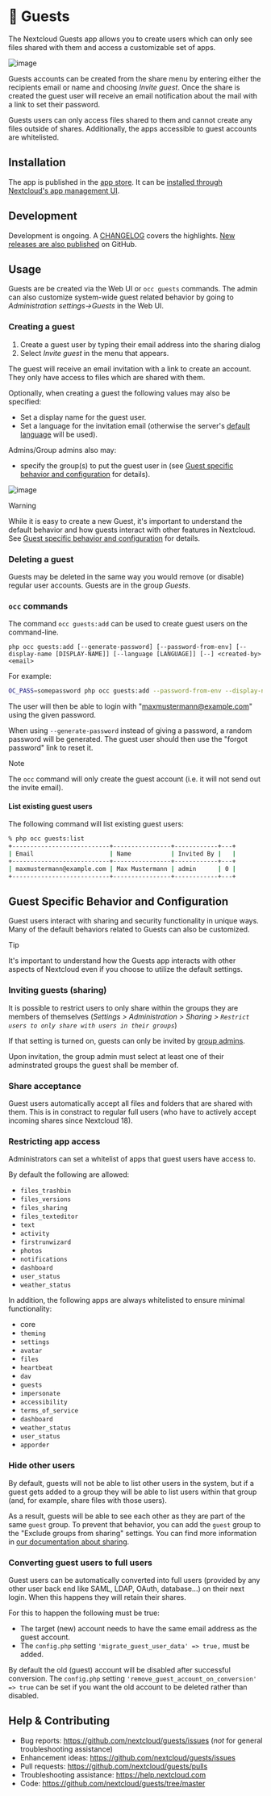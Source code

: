 <!--
  - SPDX-FileCopyrightText: 2017-2024 Nextcloud GmbH and Nextcloud contributors
  - SPDX-FileCopyrightText: 2015-2017 ownCloud GmbH
  - SPDX-License-Identifier: AGPL-3.0-only AND (AGPL-3.0-or-later OR AGPL-3.0-only)
-->
# 👥 Guests

The Nextcloud Guests app allows you to create users which can only see files shared with them and access a customizable set of apps.

![image](https://github.com/nextcloud/guests/assets/1731941/e1d1f71d-458f-48c1-a837-b3c9d6d03ac3)

Guests accounts can be created from the share menu by entering either the recipients email or name and choosing *Invite guest*. Once the
share is created the guest user will receive an email notification about the mail with a link to set their password.

Guests users can only access files shared to them and cannot create any files outside of shares. Additionally, the apps accessible to guest
accounts are whitelisted.

## Installation

The app is published in the [app store](https://apps.nextcloud.com/apps/guests). It can be [installed through Nextcloud's app management UI](https://docs.nextcloud.com/server/latest/admin_manual/apps_management.html#managing-apps).

## Development

Development is ongoing. A [CHANGELOG](https://github.com/nextcloud/guests/blob/master/CHANGELOG.md) covers the highlights. [New releases are also published](https://github.com/nextcloud-releases/guests/releases) on GitHub.

## Usage

Guests are be created via the Web UI or `occ guests` commands. The admin can also customize system-wide guest related behavior by going to *Administration settings->Guests* in the Web UI.

### Creating a guest

1. Create a guest user by typing their email address into the sharing dialog
2. Select *Invite guest* in the menu that appears.

The guest will receive an email invitation with a link to create an account. They only have access to files which are shared with them.

Optionally, when creating a guest the following values may also be specified:

* Set a display name for the guest user.
* Set a language for the invitation email (otherwise the server's [default language](https://docs.nextcloud.com/server/latest/admin_manual/configuration_server/config_sample_php_parameters.html#user-experience) will be used).

Admins/Group admins also may:

* specify the group(s) to put the guest user in (see [Guest specific behavior and configuration](https://github.com/nextcloud/guests/blob/master/README.md#guest-specific-behavior-and-configuration) for details).

![image](https://github.com/nextcloud/guests/assets/1731941/68edbd4f-fedc-45f0-8241-2e1cd12d04de)

> [!WARNING]
> While it is easy to create a new Guest, it's important to understand the default behavior and how guests interact with other features in Nextcloud. See [Guest specific behavior and configuration](https://github.com/nextcloud/guests/blob/master/README.md#guest-specific-behavior-and-configuration) for details.

### Deleting a guest

Guests may be deleted in the same way you would remove (or disable) regular user accounts. Guests are in the group *Guests*.

### `occ` commands

The command `occ guests:add` can be used to create guest users on the command-line.

```
php occ guests:add [--generate-password] [--password-from-env] [--display-name [DISPLAY-NAME]] [--language [LANGUAGE]] [--] <created-by> <email>
```

For example:

```bash
OC_PASS=somepassword php occ guests:add --password-from-env --display-name "Max Mustermann" --language "de_DE" admin maxmustermann@example.com
```

The user will then be able to login with "maxmustermann@example.com" using the given password.

When using `--generate-password` instead of giving a password, a random password will be generated. The guest user should then use the "forgot password" link to reset it.

> [!NOTE]
> The `occ` command will only create the guest account (i.e. it will not send out the invite email).

#### List existing guest users

The following command will list existing guest users:
```bash
% php occ guests:list
+---------------------------+----------------+------------+---+
| Email                     | Name           | Invited By |   |
+---------------------------+----------------+------------+---+
| maxmustermann@example.com | Max Mustermann | admin      | 0 |
+---------------------------+----------------+------------+---+
```

## Guest Specific Behavior and Configuration

Guest users interact with sharing and security functionality in unique ways. Many of the default behaviors related to Guests can also be customized.

> [!TIP]
> It's important to understand how the Guests app interacts with other aspects of Nextcloud even if you choose to utilize the default settings.

### Inviting guests (sharing)

It is possible to restrict users to only share within the groups they are members of themselves (_Settings > Administration > Sharing > ```Restrict users to only share with users in their groups```_)

If that setting is turned on, guests can only be invited by [group admins](https://docs.nextcloud.com/server/latest/admin_manual/configuration_user/user_configuration.html).

Upon invitation, the group admin must select at least one of their adminstrated groups the guest shall be member of.

### Share acceptance

Guest users automatically accept all files and folders that are shared with them. This is in constract to regular full users (who have to actively accept incoming shares since Nextcloud 18).

### Restricting app access

Administrators can set a whitelist of apps that guest users have access to.

By default the following are allowed:

* `files_trashbin`
* `files_versions`
* `files_sharing`
* `files_texteditor`
* `text`
* `activity`
* `firstrunwizard`
* `photos`
* `notifications`
* `dashboard`
* `user_status`
* `weather_status`

In addition, the following apps are always whitelisted to ensure minimal functionality:

* core
* `theming`
* `settings`
* `avatar`
* `files`
* `heartbeat`
* `dav`
* `guests`
* `impersonate`
* `accessibility`
* `terms_of_service`
* `dashboard`
* `weather_status`
* `user_status`
* `apporder`

### Hide other users

By default, guests will not be able to list other users in the system, but if a guest gets added to a group they will be able
to list users within that group (and, for example, share files with those users).

As a result, guests will be able to see each other as they are part of the same `guest` group. To prevent that behavior, you can add the `guest` group to the "Exclude groups from sharing" settings. You can find more information in [our documentation about sharing](https://docs.nextcloud.com/server/21/admin_manual/configuration_files/file_sharing_configuration.html).

### Converting guest users to full users

Guest users can be automatically converted into full users (provided by any other user back end like SAML, LDAP, OAuth, database...) on their next login. When this happens they will retain their shares.

For this to happen the following must be true:

* The target (new) account needs to have the same email address as the guest account.
* The `config.php` setting `'migrate_guest_user_data' => true,` must be added.

By default the old (guest) account will be disabled after successful conversion. The `config.php` setting `'remove_guest_account_on_conversion' => true` can be set if you want the old account to be deleted rather than disabled.

## Help & Contributing

- Bug reports: https://github.com/nextcloud/guests/issues (*not* for general troubleshooting assistance)
- Enhancement ideas: https://github.com/nextcloud/guests/issues
- Pull requests: https://github.com/nextcloud/guests/pulls
- Troubleshooting assistance: https://help.nextcloud.com
- Code: https://github.com/nextcloud/guests/tree/master
